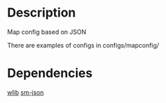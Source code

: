 # Description
Map config based on JSON

There are examples of configs in configs/mapconfig/

# Dependencies
[wlib](https://github.com/who2101/wlib)
[sm-json](https://github.com/clugg/sm-json/releases)
